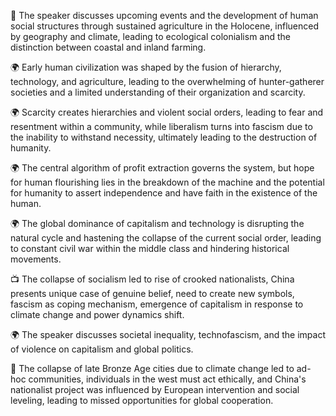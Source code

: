 📅 The speaker discusses upcoming events and the development of human social structures through sustained agriculture in the Holocene, influenced by geography and climate, leading to ecological colonialism and the distinction between coastal and inland farming.

🌍 Early human civilization was shaped by the fusion of hierarchy, technology, and agriculture, leading to the overwhelming of hunter-gatherer societies and a limited understanding of their organization and scarcity.

🌍 Scarcity creates hierarchies and violent social orders, leading to fear and resentment within a community, while liberalism turns into fascism due to the inability to withstand necessity, ultimately leading to the destruction of humanity.

🌍 The central algorithm of profit extraction governs the system, but hope for human flourishing lies in the breakdown of the machine and the potential for humanity to assert independence and have faith in the existence of the human.

🌍 The global dominance of capitalism and technology is disrupting the natural cycle and hastening the collapse of the current social order, leading to constant civil war within the middle class and hindering historical movements.

📺 The collapse of socialism led to rise of crooked nationalists, China presents unique case of genuine belief, need to create new symbols, fascism as coping mechanism, emergence of capitalism in response to climate change and power dynamics shift.

🌍 The speaker discusses societal inequality, technofascism, and the impact of violence on capitalism and global politics.

📝 The collapse of late Bronze Age cities due to climate change led to ad-hoc communities, individuals in the west must act ethically, and China's nationalist project was influenced by European intervention and social leveling, leading to missed opportunities for global cooperation.


